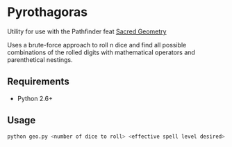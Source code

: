 Pyrothagoras
============

Utility for use with the Pathfinder feat [Sacred Geometry](http://www.d20pfsrd.com/feats/general-feats/sacred-geometry) 

Uses a brute-force approach to roll n dice and find all possible combinations of the rolled digits with mathematical
operators and parenthetical nestings.

Requirements
------------
* Python 2.6+

Usage
-----
```bash
python geo.py <number of dice to roll> <effective spell level desired> 
```
